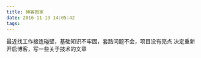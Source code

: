 ```yaml
---
title: 博客搬家
date: 2016-11-13 14:05:42
tags:
---
```

最近找工作接连碰壁，基础知识不牢固，套路问题不会，项目没有亮点
决定重新开启博客，写一些关于技术的文章
